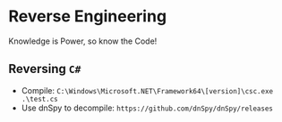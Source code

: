 # Reverse Engineering

Knowledge is Power, so know the Code!

## Reversing `C#`

* Compile: `C:\Windows\Microsoft.NET\Framework64\[version]\csc.exe .\test.cs`
* Use dnSpy to decompile: `https://github.com/dnSpy/dnSpy/releases`
